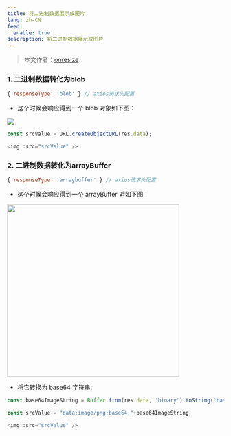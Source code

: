 ```yaml
---
title: 将二进制数据展示成图片
lang: zh-CN
feed:
  enable: true
description: 将二进制数据展示成图片
---
```


> 本文作者：[onresize](https://github.com/onresize)

### 1. 二进制数据转化为blob
```js
{ responseType: 'blob' } // axios请求头配置
```
- 这个时候会响应得到一个 blob 对象如下图：
<p align="left">
  <img src="/AA_mdPics/blob.png" />
</p>

```js
const srcValue = URL.createObjectURL(res.data); 

<img :src="srcValue" /> 
```

### 2. 二进制数据转化为arrayBuffer
```js
{ responseType: 'arraybuffer' } // axios请求头配置
```

- 这个时候会响应得到一个 arrayBuffer 对如下图：
<p align="left">
  <img src="/AA_mdPics/arrayBuffer.png" width="400" />
</p>

- 将它转换为 base64 字符串:
```js
const base64ImageString = Buffer.from(res.data, 'binary').toString('base64')
```

```js
const srcValue = "data:image/png;base64,"+base64ImageString

<img :src="srcValue" />
```
